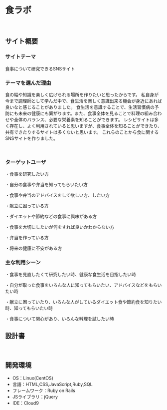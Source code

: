 # 食ラボ
​
## サイト概要
### サイトテーマ
食事について研究できるSNSサイト

### テーマを選んだ理由
食の幅や知識を楽しく広げられる場所を作りたいと思ったからです。
私自身が今まで調理師として学んだ中で、食生活を楽しく意識出来る機会が身近にあれば良いなと感じることがありました。
食生活を意識することで、生活習慣病の予防にも未来の健康にも繋がります。また、食事全体を見ることで料理の組み合わせや全体のバランス、必要な栄養素を知ることができます。
レシピサイトは多く存在し、よく利用されていると思いますが、食事全体を知ることができたり、共有できたりするサイトは多くないと思います。
これらのことから食に関するSNSサイトを作りました。

​
### ターゲットユーザ
・食事を研究したい方

・自分の食事や弁当を知ってもらいたい方

・食事や弁当のアドバイスをして欲しい方、したい方

・献立に困っている方

・ダイエットや節約などの食事に興味がある方

・食事を大切にしたいが何をすれば良いかわからない方

・弁当を作っている方

・将来の健康に不安がある方
​
### 主な利用シーン
・食事を見直したくて研究したい時、健康な食生活を目指したい時

・自分が取った食事をいろんな人に知ってもらいたい、アドバイスなどをもらいたい時

・献立に困っていたり、いろんな人がしているダイエット食や節約食を知りたい時、知ってもらいたい時

・食事について関心があり、いろんな料理を試したい時
​
## 設計書
<!--テーマを設定・提出する時点では不要です-->
​
## 開発環境
- OS：Linux(CentOS)
- 言語：HTML,CSS,JavaScript,Ruby,SQL
- フレームワーク：Ruby on Rails
- JSライブラリ：jQuery
- IDE：Cloud9
​
